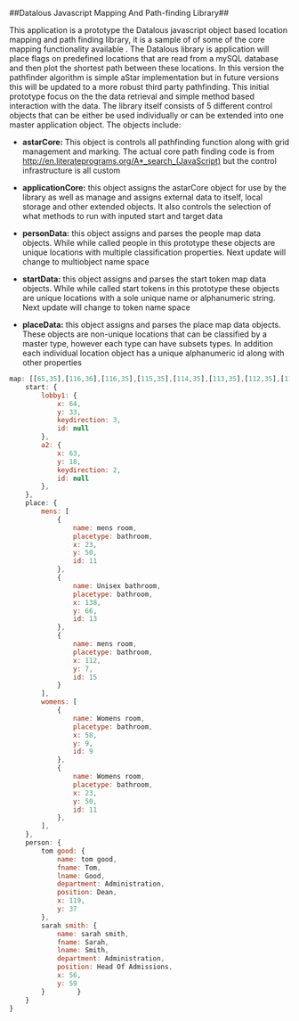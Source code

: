 

##Datalous Javascript Mapping And Path-finding Library##

This application is a  prototype the Datalous javascript object based location mapping and path finding library, it is a sample of of some of the core mapping functionality available . The Datalous  library is  application will place flags on predefined locations that are read from a mySQL  database and then plot the shortest path between these locations. In this version the pathfinder algorithm is simple aStar implementation but in future versions this will be updated to a more robust third party pathfinding. This initial prototype focus on the the data retrieval and simple method based interaction with the data. The library itself consists of 5 different control objects that can be either be used individually or can be extended into one master application object. The objects include:

- **astarCore:** This object is controls all pathfinding function along with grid management and marking. The actual core path finding code is from http://en.literateprograms.org/A*_search_(JavaScript) but the control infrastructure  is all custom

- **applicationCore:** this object  assigns the astarCore object for use by the library as well as manage and assigns external data to itself, local storage and other extended objects. It also controls the selection of what methods to run with inputed start and target data

- **personData:** this object  assigns and parses the people map data objects. While while called people in this prototype these objects are  unique  locations with multiple classification properties. Next update will change to multiobject name space  

- **startData:** this object  assigns and parses the start token map data objects. While while called start tokens in this prototype these objects are  unique  locations  with a sole unique name or alphanumeric string. Next update will change to token name space  

- **placeData:** this object  assigns and parses  the place map data objects. These objects  are  non-unique locations that can be classified by a master type, however each type can have subsets types. In addition each individual location object  has a unique alphanumeric id along with other properties

```JavaScript
map: [[65,35],[116,36],[116,35],[115,35],[114,35],[113,35],[112,35],[111,35],[110,35],[109,35],
    start: {
        lobby1: {
            x: 64,
            y: 33,
            keydirection: 3,
            id: null
        },
        a2: {
            x: 63,
            y: 18,
            keydirection: 2,
            id: null
        },
    },
    place: {
        mens: [
            {
                name: mens room,
                placetype: bathroom,
                x: 23,
                y: 50,
                id: 11
            },
            {
                name: Unisex bathroom,
                placetype: bathroom,
                x: 138,
                y: 66,
                id: 13
            },
            {
                name: mens room,
                placetype: bathroom,
                x: 112,
                y: 7,
                id: 15
            }
        ],
        womens: [
            {
                name: Womens room,
                placetype: bathroom,
                x: 58,
                y: 9,
                id: 9
            },
            {
                name: Womens room,
                placetype: bathroom,
                x: 23,
                y: 50,
                id: 11
            },
        ],
    },
    person: {
        tom good: {
            name: tom good,
            fname: Tom,
            lname: Good,
            department: Administration,
            position: Dean,
            x: 119,
            y: 37
        },
        sarah smith: {
            name: sarah smith,
            fname: Sarah,
            lname: Smith,
            department: Administration,
            position: Head Of Admissions,
            x: 56,
            y: 59
        }        }
    }
}
```